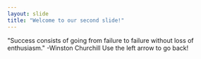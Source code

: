 ```yaml
---
layout: slide
title: "Welcome to our second slide!"
---
```

"Success consists of going from failure to failure without loss of enthusiasm." -Winston Churchill
Use the left arrow to go back!
